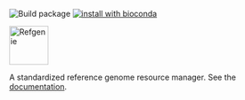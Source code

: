 ![Build package](https://github.com/refgenie/refgenie/workflows/Build%20package/badge.svg)
[![install with bioconda](https://img.shields.io/badge/install%20with-bioconda-brightgreen.svg?style=flat)](http://bioconda.github.io/recipes/refgenie/README.html)

<img src="https://raw.githubusercontent.com/databio/refgenie/master/docs/img/refgenie_logo.svg?sanitize=true" alt="Refgenie" height="70"/><br>

A standardized reference genome resource manager. See the [documentation](http://refgenie.databio.org).
